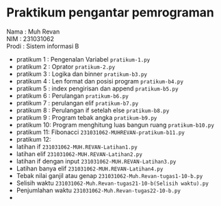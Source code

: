 # Praktikum pengantar pemrograman

<div> Nama  : Muh Revan </div>
<div> NIM   : 231031062 </div>
<div> Prodi : Sistem informasi B </div>

* pratikum 1 : Pengenalan Variabel `pratikum-1.py`
* pratikum 2 : Oprator `pratikum-2.py`
* pratikum 3 : Logika dan binner `pratikum-b3.py`
* pratikum 4 : Len format dan posisi program `pratikum-b4.py`
* pratikum 5 : index pengirisan dan append `pratikum-b5.py`
* pratikum 6 : Perulangan `pratikum-b6.py`
* pratikum 7 : perulangan elif `pratikum-b7.py`
* pratikum 8 : Perulangan if setelah else `pratikum-b8.py`
* pratikum 9 : Program tebak angka `pratikum-b9.py`
* pratikum 10: Program menghitung luas bangun ruang `pratikum-b10.py`
* pratikum 11: Fibonacci `231031062-MUHREVAN-pratikum-b11.py`
* pratikum 12: 
* latihan if `231031062-MUH.REVAN-Latihan1.py`
* latihan elif `231031062-MUH.REVAN-Latihan2.py`
* latihan if dengan input `231031062-MUH.REVAN-Latihan3.py`
* Latihan banya elif `231031062-MUH.REVAN-Latihan4.py`
* Tebak nilai ganjil atau genap  `231031062-Muh.Revan-tugas1-10-b.py`
* Selisih waktu `231031062-Muh.Revan-tugas21-10-b(Selisih waktu).py`
* Penjumlahan waktu `231031062-Muh.Revan-tugas22-10-b.py`
* 
